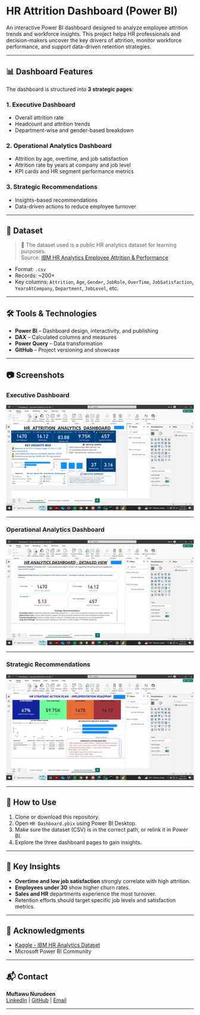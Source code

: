 # HR Attrition Dashboard (Power BI)

An interactive Power BI dashboard designed to analyze employee attrition trends and workforce insights. This project helps HR professionals and decision-makers uncover the key drivers of attrition, monitor workforce performance, and support data-driven retention strategies.

---

## 📊 Dashboard Features

The dashboard is structured into **3 strategic pages**:

### 1. Executive Dashboard
- Overall attrition rate
- Headcount and attrition trends
- Department-wise and gender-based breakdown

### 2. Operational Analytics Dashboard
- Attrition by age, overtime, and job satisfaction
- Attrition rate by years at company and job level
- KPI cards and HR segment performance metrics

### 3. Strategic Recommendations
- Insights-based recommendations
- Data-driven actions to reduce employee turnover

---

## 📁 Dataset

> 📌 The dataset used is a public HR analytics dataset for learning purposes.  
> Source: [IBM HR Analytics Employee Attrition & Performance](https://www.kaggle.com/datasets/pavansubhasht/ibm-hr-analytics-attrition-dataset)

- Format: `.csv`
- Records: ~200+
- Key columns: `Attrition`, `Age`, `Gender`, `JobRole`, `OverTime`, `JobSatisfaction`, `YearsAtCompany`, `Department`, `JobLevel`, etc.

---

## 🛠 Tools & Technologies

- **Power BI** – Dashboard design, interactivity, and publishing
- **DAX** – Calculated columns and measures
- **Power Query** – Data transformation
- **GitHub** – Project versioning and showcase

---

## 📷 Screenshots

### Executive Dashboard  
![Executive Dashboard](./screenshotss/executive-dashboard.png)

---

### Operational Analytics Dashboard  
![Operational Analytics](./screenshotss/operational-analytics-dashboard.png)

---

### Strategic Recommendations  
![Strategic Recommendations](./screenshotss/strategic-recommendations.png)

---

## 🚀 How to Use

1. Clone or download this repository.
2. Open `HR Dashboard.pbix` using Power BI Desktop.
3. Make sure the dataset (CSV) is in the correct path, or relink it in Power BI.
4. Explore the three dashboard pages to gain insights.

---

## 📌 Key Insights

- **Overtime and low job satisfaction** strongly correlate with high attrition.
- **Employees under 30** show higher churn rates.
- **Sales and HR** departments experience the most turnover.
- Retention efforts should target specific job levels and satisfaction metrics.

---

## 🤝 Acknowledgments

- [Kaggle - IBM HR Analytics Dataset](https://www.kaggle.com/datasets/pavansubhasht/ibm-hr-analytics-attrition-dataset)
- Microsoft Power BI Community

---

## 📬 Contact

**Muftawu Nurudeen**  
[LinkedIn](#) | [GitHub](https://github.com/mfdeenn) | [Email](#)

---

